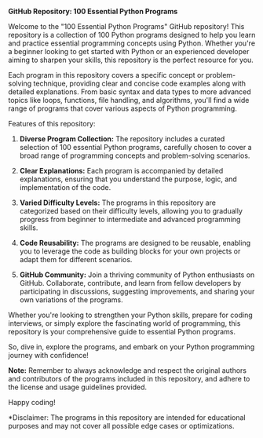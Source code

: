 **GitHub Repository: 100 Essential Python Programs**

Welcome to the "100 Essential Python Programs" GitHub repository! This repository is a collection of 100 Python programs designed to help you learn and practice essential programming concepts using Python. Whether you're a beginner looking to get started with Python or an experienced developer aiming to sharpen your skills, this repository is the perfect resource for you.

Each program in this repository covers a specific concept or problem-solving technique, providing clear and concise code examples along with detailed explanations. From basic syntax and data types to more advanced topics like loops, functions, file handling, and algorithms, you'll find a wide range of programs that cover various aspects of Python programming.

Features of this repository:

1. **Diverse Program Collection:** The repository includes a curated selection of 100 essential Python programs, carefully chosen to cover a broad range of programming concepts and problem-solving scenarios.

2. **Clear Explanations:** Each program is accompanied by detailed explanations, ensuring that you understand the purpose, logic, and implementation of the code.

3. **Varied Difficulty Levels:** The programs in this repository are categorized based on their difficulty levels, allowing you to gradually progress from beginner to intermediate and advanced programming skills.

4. **Code Reusability:** The programs are designed to be reusable, enabling you to leverage the code as building blocks for your own projects or adapt them for different scenarios.

5. **GitHub Community:** Join a thriving community of Python enthusiasts on GitHub. Collaborate, contribute, and learn from fellow developers by participating in discussions, suggesting improvements, and sharing your own variations of the programs.

Whether you're looking to strengthen your Python skills, prepare for coding interviews, or simply explore the fascinating world of programming, this repository is your comprehensive guide to essential Python programs.

So, dive in, explore the programs, and embark on your Python programming journey with confidence!

**Note:** Remember to always acknowledge and respect the original authors and contributors of the programs included in this repository, and adhere to the license and usage guidelines provided.

Happy coding!

*Disclaimer: The programs in this repository are intended for educational purposes and may not cover all possible edge cases or optimizations.

